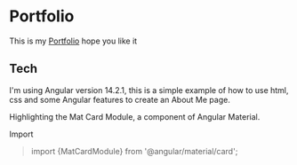 # Portfolio

This is my [Portfolio](https://filipecard.github.io/portfolio/)
hope you like it

## Tech
  
I'm using Angular version 14.2.1, this is a simple example of how to use html, css and some Angular features to create an About Me page.

 
Highlighting the Mat Card Module, a component of Angular Material.

Import
> import {MatCardModule} from '@angular/material/card';
